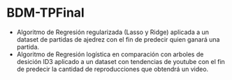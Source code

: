 # BDM-TPFinal
+ Algoritmo de Regresión regularizada (Lasso y Ridge) aplicada a un dataset de partidas de ajedrez con el fin de predecir quien ganará una partida.
+ Algoritmo de Regresión logística en comparación con arboles de desición ID3 aplicado a un dataset con tendencias de youtube con el fin de predecir la cantidad de reproducciones que obtendrá un video.
